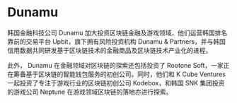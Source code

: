 # Dunamu


韩国金融科技公司 Dunamu 加大投资区块链金融及游戏领域，他们运营韩国排名靠前的交易平台 Upbit，旗下拥有风险投资机构 Dunamu & Partners，并与韩国信用数据共同研发基于区块链技术的金融商品及区块链技术产业化的进程。

此外， Dunamu 在金融领域对区块链的探索还包括投资了 Rootone Soft，一家正在筹备基于区块链的智能钱包服务的初创公司。同时，他们和 K Cube Ventures 一起投资了专注于游戏行业的区块链初创公司 Kodebox，和韩国 SNK 集团投资的游戏公司 Neptune 在游戏领域区块链的落地亦进行探索。
